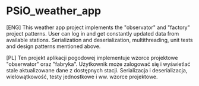 # PSiO_weather_app
[ENG] This weather app project implements the "observator" and "factory" project patterns. User can log in and get constantly updated data from available stations. Serialization and deserialization, multithreading, unit tests and design patterns mentioned above.

[PL] Ten projekt aplikacji pogodowej implementuje wzorce projektowe "obserwator" oraz "fabryka". Użytkownik może zalogować się i wyświetlać stale aktualizowane dane z dostępnych stacji. Serializacja i deserializacja, wielowątkowość, testy jednostkowe i ww. wzorce projektowe.
